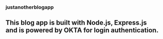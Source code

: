 ### justanotherblogapp

## This blog app is built with Node.js, Express.js and is powered by OKTA for login authentication.